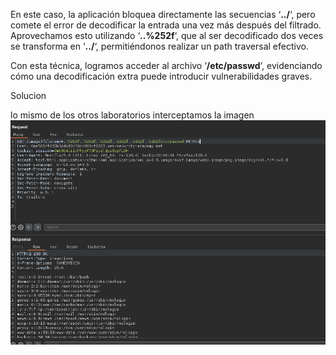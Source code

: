En este caso, la aplicación bloquea directamente las secuencias ‘**../**‘, pero comete el error de decodificar la entrada una vez más después del filtrado. Aprovechamos esto utilizando ‘**..%252f**‘, que al ser decodificado dos veces se transforma en ‘**../**‘, permitiéndonos realizar un path traversal efectivo.

Con esta técnica, logramos acceder al archivo ‘**/etc/passwd**‘, evidenciando cómo una decodificación extra puede introducir vulnerabilidades graves.

Solucion

lo mismo de los otros laboratorios interceptamos la imagen
![Pasted_image_20250814222805.png](Imagenes/Pasted_image_20250814222805.png)

